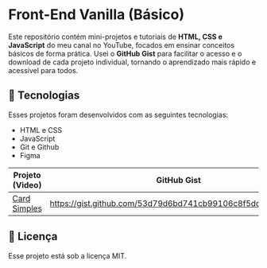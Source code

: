 # Front-End Vanilla (Básico)
Este repositório contém mini-projetos e tutoriais de **HTML, CSS e JavaScript** do meu canal no YouTube, focados em ensinar conceitos básicos de forma prática. Usei o **GitHub Gist** para facilitar o acesso e o download de cada projeto individual, tornando o aprendizado mais rápido e acessível para todos.

## 🚀 Tecnologias
Esses projetos foram desenvolvidos com as seguintes tecnologias:

- HTML e CSS
- JavaScript
- Git e Github
- Figma

|Projeto (Video)                                                 |GitHub Gist                                                 |Clonar                |
|----------------------------------------------------------------|------------------------------------------------------------|----------------------------------------------------------------------------------|
|[Card Simples](https://youtu.be/usIYMt8v2Uc?si=mZSsowER-V4cqqeG)|https://gist.github.com/53d79d6bd741cb99106c8f5dc4256d6e.git|```bash git clone https://gist.github.com/53d79d6bd741cb99106c8f5dc4256d6e.git ``` 

## :memo: Licença
Esse projeto está sob a licença MIT.
